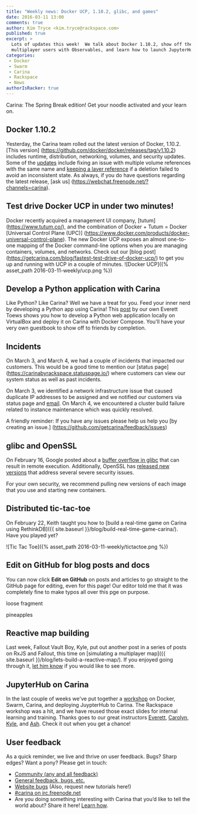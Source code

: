 ```yaml
---
title: "Weekly news: Docker UCP, 1.10.2, glibc, and games"
date: 2016-03-11 13:00
comments: true
author: Kim Tryce <kim.tryce@rackspace.com>
published: true
excerpt: >
  Lots of updates this week!  We talk about Docker 1.10.2, show off the wicked fast Docker Universal Control Plane, provide information about the incidents we had last week, run through how to develop a Python app with Carina, invite you to handle security issues with glibc and SSL (#hugops), build a distributed realtime tic-tac-toe game, edit this post, simulate
  multiplayer users with Observables, and learn how to launch JupyterHub. Whew!
categories:
 - Docker
 - Swarm
 - Carina
 - Rackspace
 - News
authorIsRacker: true
---
```


Carina: The Spring Break edition!  Get your noodle activated and your learn on.

## Docker 1.10.2
Yesterday, the Carina team rolled out the latest version of Docker, 1.10.2.  [This version] (https://github.com/docker/docker/releases/tag/v1.10.2) includes runtime, distribution, networking, volumes, and security updates.  Some of the [updates](https://github.com/docker/docker/pull/20513) include fixing an issue with multiple volume references with the same name and [keeping a layer reference](https://github.com/docker/docker/pull/20513) if a deletion failed to avoid an inconsistent state. As always, if you do have questions regarding the latest release, [ask us] (https://webchat.freenode.net/?channels=carina).   

## Test drive Docker UCP in under two minutes!
Docker recently acquired a management UI company, [tutum] (https://www.tutum.co/), and the combination of Docker + Tutum = Docker [Universal Control Plane (UPC)] (https://www.docker.com/products/docker-universal-control-plane).  The new Docker UCP exposes an almost one-to-one mapping of the Docker command-line options when you are managing containers, volumes, and networks.  Check out our [blog post] (https://getcarina.com/blog/fastest-test-drive-of-docker-ucp/) to get you up and running with UCP in a couple of minutes.
![Docker UCP]({% asset_path 2016-03-11-weekly/ucp.png %})

## Develop a Python application with Carina
Like Python?  Like Carina?  Well we have a treat for you.  Feed your inner nerd by developing a Python app using Carina! This [post](https://getcarina.com/docs/tutorials/develop-a-python-web-application/) by our own Everett Toews shows you how to develop a Python web application locally on VirtualBox and deploy it on Carina with Docker Compose.  You'll have your very own guestbook to show off to friends by completion.  

## Incidents
On March 3, and March 4, we had a couple of incidents that impacted our customers.  This would be a good time to mention our [status page] (https://carinabyrackspace.statuspage.io/) where customers can view our system status as well as past incidents.  

On March 3, we identified a network infrastructure issue that caused duplicate IP addresses to be assigned and we notified our customers via status page and [email](http://us1.campaign-archive2.com/?u=2fe5f69d348829ecc7964ead6&id=ca3c207609).  On March 4, we encountered a cluster build failure related to instance maintenance which was quickly resolved.  

A friendly reminder: If you have any issues please help us help you [by creating an issue.] (https://github.com/getcarina/feedback/issues)

## glibc and OpenSSL

On February 16, Google posted about a [buffer overflow in glibc](https://googleonlinesecurity.blogspot.com/2016/02/cve-2015-7547-glibc-getaddrinfo-stack.html) that can result in remote execution. Additionally, OpenSSL has [released new versions](https://mta.openssl.org/pipermail/openssl-announce/2016-February/000063.html) that address several severe security issues.

For your own security, we recommend pulling new versions of each image that you use and starting new containers.

## Distributed tic-tac-toe

On February 22, Keith taught you how to [build a real-time game on Carina using RethinkDB]({{ site.baseurl }}/blog/build-real-time-game-carina/). Have you played yet?

![Tic Tac Toe]({% asset_path 2016-03-11-weekly/tictactoe.png %})

## Edit on GitHub for blog posts and docs

You can now click **Edit on GitHub** on posts and articles to go straight to the GitHub page for editing, even for this page! Our editor told me that it was completely fine to make typos all over this pge on purpose.

loose fragment

pineapples

## Reactive map building

Last week, Fallout Vault Boy, Kyle, put out another post in a series of posts on RxJS and Fallout, this time on [simulating a multiplayer map]({{ site.baseurl }}/blog/lets-build-a-reactive-map/). If you enjoyed going through it, [let him know](https://twitter.com/rgbkrk) if you would like to see more.

## JupyterHub on Carina

In the last couple of weeks we've put together a [workshop](https://github.com/getcarina/jupyterhub-tutorial) on Docker, Swarm, Carina,
and deploying JuypterHub to Carina. The Rackspace workshop was a hit, and we have reused those exact slides for internal learning and training.  Thanks goes to our great instructors [Everett](https://twitter.com/everett_toews), [Carolyn](https://twitter.com/carolynvs), [Kyle](https://twitter.com/rgbkrk), and [Ash](https://twitter.com/smashwilson). Check it out when you get a chance!

## User feedback

As a quick reminder, we live and thrive on user feedback. Bugs? Sharp edges? Want a pony? Please get in touch:

* [Community (any and all feedback)](https://community.getcarina.com/)
* [General feedback, bugs, etc.](https://github.com/getcarina/feedback)
* [Website bugs](https://github.com/getcarina/getcarina.com/issues) (Also, request new tutorials here!)
* [#carina on irc.freenode.net](https://botbot.me/freenode/carina/)
* Are you doing something interesting with Carina that you’d like to tell the world about? Share it here! <a href="https://github.com/getcarina/getcarina.com/blob/master/CONTRIBUTING.md">Learn how</a>.
